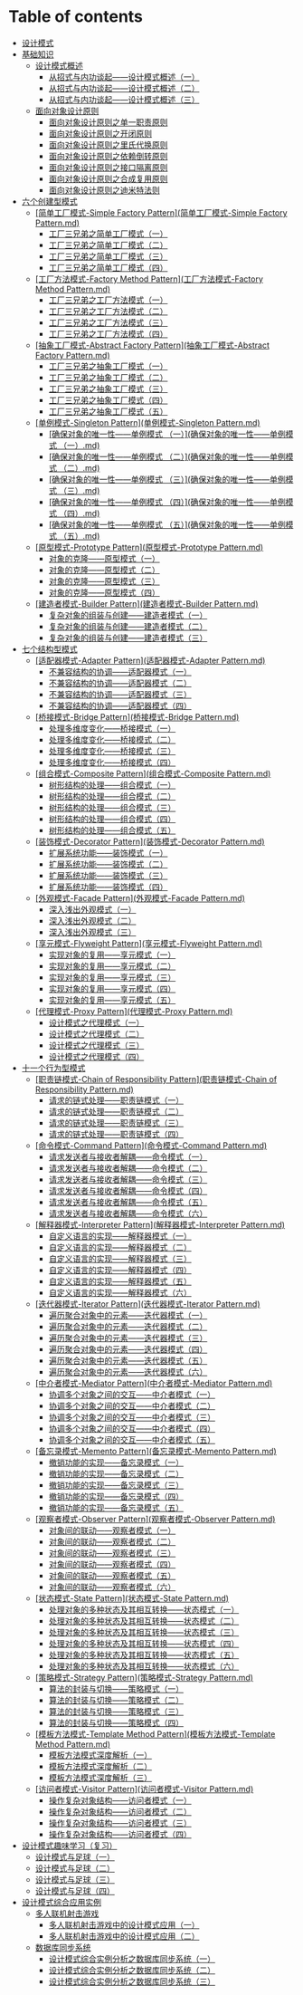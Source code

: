 # Table of contents

* [设计模式](README.md)
* [基础知识](基础知识.md)
  * [设计模式概述](设计模式概述.md)
    * [从招式与内功谈起——设计模式概述（一）](从招式与内功谈起——设计模式概述（一）.md)
    * [从招式与内功谈起——设计模式概述（二）](从招式与内功谈起——设计模式概述（二）.md)
    * [从招式与内功谈起——设计模式概述（三）](从招式与内功谈起——设计模式概述（三）.md)
  * [面向对象设计原则](面向对象设计原则.md)
    * [面向对象设计原则之单一职责原则](面向对象设计原则之单一职责原则.md)
    * [面向对象设计原则之开闭原则](面向对象设计原则之开闭原则.md)
    * [面向对象设计原则之里氏代换原则](面向对象设计原则之里氏代换原则.md)
    * [面向对象设计原则之依赖倒转原则](面向对象设计原则之依赖倒转原则.md)
    * [面向对象设计原则之接口隔离原则](面向对象设计原则之接口隔离原则.md)
    * [面向对象设计原则之合成复用原则](面向对象设计原则之合成复用原则.md)
    * [面向对象设计原则之迪米特法则](面向对象设计原则之迪米特法则.md)
* [六个创建型模式](六个创建型模式.md)
  * [\[简单工厂模式-Simple Factory Pattern\](简单工厂模式-Simple Factory Pattern.md)](liu-ge-chuang-jian-xing-mo-shi/jian-dan-gong-chang-mo-shi-simple-factory-pattern-jian-dan-gong-chang-mo-shi-simple-factory-pattern./README.md)
    * [工厂三兄弟之简单工厂模式（一）](工厂三兄弟之简单工厂模式（一）.md)
    * [工厂三兄弟之简单工厂模式（二）](工厂三兄弟之简单工厂模式（二）.md)
    * [工厂三兄弟之简单工厂模式（三）](工厂三兄弟之简单工厂模式（三）.md)
    * [工厂三兄弟之简单工厂模式（四）](工厂三兄弟之简单工厂模式（四）.md)
  * [\[工厂方法模式-Factory Method Pattern\](工厂方法模式-Factory Method Pattern.md)](liu-ge-chuang-jian-xing-mo-shi/gong-chang-fang-fa-mo-shi-factory-method-pattern-gong-chang-fang-fa-mo-shi-factory-method-pattern.md/README.md)
    * [工厂三兄弟之工厂方法模式（一）](工厂三兄弟之工厂方法模式（一）.md)
    * [工厂三兄弟之工厂方法模式（二）](工厂三兄弟之工厂方法模式（二）.md)
    * [工厂三兄弟之工厂方法模式（三）](工厂三兄弟之工厂方法模式（三）.md)
    * [工厂三兄弟之工厂方法模式（四）](工厂三兄弟之工厂方法模式（四）.md)
  * [\[抽象工厂模式-Abstract Factory Pattern\](抽象工厂模式-Abstract Factory Pattern.md)](liu-ge-chuang-jian-xing-mo-shi/chou-xiang-gong-chang-mo-shi-abstract-factory-pattern-chou-xiang-gong-chang-mo-shi-abstract-factory/README.md)
    * [工厂三兄弟之抽象工厂模式（一）](工厂三兄弟之抽象工厂模式（一）.md)
    * [工厂三兄弟之抽象工厂模式（二）](工厂三兄弟之抽象工厂模式（二）.md)
    * [工厂三兄弟之抽象工厂模式（三）](工厂三兄弟之抽象工厂模式（三）.md)
    * [工厂三兄弟之抽象工厂模式（四）](工厂三兄弟之抽象工厂模式（四）.md)
    * [工厂三兄弟之抽象工厂模式（五）](工厂三兄弟之抽象工厂模式（五）.md)
  * [\[单例模式-Singleton Pattern\](单例模式-Singleton Pattern.md)](liu-ge-chuang-jian-xing-mo-shi/dan-li-mo-shi-singleton-pattern-dan-li-mo-shi-singleton-pattern.md/README.md)
    * [\[确保对象的唯一性——单例模式 （一）\](确保对象的唯一性——单例模式 （一）.md)](liu-ge-chuang-jian-xing-mo-shi/dan-li-mo-shi-singleton-pattern-dan-li-mo-shi-singleton-pattern.md/que-bao-dui-xiang-de-wei-yi-xing-dan-li-mo-shi-yi-que-bao-dui-xiang-de-wei-yi-xing-dan-li-mo-shi-yi.md)
    * [\[确保对象的唯一性——单例模式 （二）\](确保对象的唯一性——单例模式 （二）.md)](liu-ge-chuang-jian-xing-mo-shi/dan-li-mo-shi-singleton-pattern-dan-li-mo-shi-singleton-pattern.md/que-bao-dui-xiang-de-wei-yi-xing-dan-li-mo-shi-er-que-bao-dui-xiang-de-wei-yi-xing-dan-li-mo-shi-er.md)
    * [\[确保对象的唯一性——单例模式 （三）\](确保对象的唯一性——单例模式 （三）.md)](liu-ge-chuang-jian-xing-mo-shi/dan-li-mo-shi-singleton-pattern-dan-li-mo-shi-singleton-pattern.md/que-bao-dui-xiang-de-wei-yi-xing-dan-li-mo-shi-san-que-bao-dui-xiang-de-wei-yi-xing-dan-li-mo-shi-sa.md)
    * [\[确保对象的唯一性——单例模式 （四）\](确保对象的唯一性——单例模式 （四）.md)](liu-ge-chuang-jian-xing-mo-shi/dan-li-mo-shi-singleton-pattern-dan-li-mo-shi-singleton-pattern.md/que-bao-dui-xiang-de-wei-yi-xing-dan-li-mo-shi-si-que-bao-dui-xiang-de-wei-yi-xing-dan-li-mo-shi-si.md)
    * [\[确保对象的唯一性——单例模式 （五）\](确保对象的唯一性——单例模式 （五）.md)](liu-ge-chuang-jian-xing-mo-shi/dan-li-mo-shi-singleton-pattern-dan-li-mo-shi-singleton-pattern.md/que-bao-dui-xiang-de-wei-yi-xing-dan-li-mo-shi-wu-que-bao-dui-xiang-de-wei-yi-xing-dan-li-mo-shi-wu.md)
  * [\[原型模式-Prototype Pattern\](原型模式-Prototype Pattern.md)](liu-ge-chuang-jian-xing-mo-shi/yuan-xing-mo-shi-prototype-pattern-yuan-xing-mo-shi-prototype-pattern.md/README.md)
    * [对象的克隆——原型模式（一）](对象的克隆——原型模式（一）.md)
    * [对象的克隆——原型模式（二）](对象的克隆——原型模式（二）.md)
    * [对象的克隆——原型模式（三）](对象的克隆——原型模式（三）.md)
    * [对象的克隆——原型模式（四）](对象的克隆——原型模式（四）.md)
  * [\[建造者模式-Builder Pattern\](建造者模式-Builder Pattern.md)](liu-ge-chuang-jian-xing-mo-shi/jian-zao-zhe-mo-shi-builder-pattern-jian-zao-zhe-mo-shi-builder-pattern.md/README.md)
    * [复杂对象的组装与创建——建造者模式（一）](复杂对象的组装与创建——建造者模式（一）.md)
    * [复杂对象的组装与创建——建造者模式（二）](复杂对象的组装与创建——建造者模式（二）.md)
    * [复杂对象的组装与创建——建造者模式（三）](复杂对象的组装与创建——建造者模式（三）.md)
* [七个结构型模式](七个结构型模式.md)
  * [\[适配器模式-Adapter Pattern\](适配器模式-Adapter Pattern.md)](qi-ge-jie-gou-xing-mo-shi/shi-pei-qi-mo-shi-adapter-pattern-shi-pei-qi-mo-shi-adapter-pattern.md/README.md)
    * [不兼容结构的协调——适配器模式（一）](不兼容结构的协调——适配器模式（一）.md)
    * [不兼容结构的协调——适配器模式（二）](不兼容结构的协调——适配器模式（二）.md)
    * [不兼容结构的协调——适配器模式（三）](不兼容结构的协调——适配器模式（三）.md)
    * [不兼容结构的协调——适配器模式（四）](不兼容结构的协调——适配器模式（四）.md)
  * [\[桥接模式-Bridge Pattern\](桥接模式-Bridge Pattern.md)](qi-ge-jie-gou-xing-mo-shi/qiao-jie-mo-shi-bridge-pattern-qiao-jie-mo-shi-bridge-pattern.md/README.md)
    * [处理多维度变化——桥接模式（一）](处理多维度变化——桥接模式（一）.md)
    * [处理多维度变化——桥接模式（二）](处理多维度变化——桥接模式（二）.md)
    * [处理多维度变化——桥接模式（三）](处理多维度变化——桥接模式（三）.md)
    * [处理多维度变化——桥接模式（四）](处理多维度变化——桥接模式（四）.md)
  * [\[组合模式-Composite Pattern\](组合模式-Composite Pattern.md)](qi-ge-jie-gou-xing-mo-shi/zu-he-mo-shi-composite-pattern-zu-he-mo-shi-composite-pattern.md/README.md)
    * [树形结构的处理——组合模式（一）](树形结构的处理——组合模式（一）.md)
    * [树形结构的处理——组合模式（二）](树形结构的处理——组合模式（二）.md)
    * [树形结构的处理——组合模式（三）](树形结构的处理——组合模式（三）.md)
    * [树形结构的处理——组合模式（四）](树形结构的处理——组合模式（四）.md)
    * [树形结构的处理——组合模式（五）](树形结构的处理——组合模式（五）.md)
  * [\[装饰模式-Decorator Pattern\](装饰模式-Decorator Pattern.md)](qi-ge-jie-gou-xing-mo-shi/zhuang-shi-mo-shi-decorator-pattern-zhuang-shi-mo-shi-decorator-pattern.md/README.md)
    * [扩展系统功能——装饰模式（一）](扩展系统功能——装饰模式（一）.md)
    * [扩展系统功能——装饰模式（二）](扩展系统功能——装饰模式（二）.md)
    * [扩展系统功能——装饰模式（三）](扩展系统功能——装饰模式（三）.md)
    * [扩展系统功能——装饰模式（四）](扩展系统功能——装饰模式（四）.md)
  * [\[外观模式-Facade Pattern\](外观模式-Facade Pattern.md)](qi-ge-jie-gou-xing-mo-shi/wai-guan-mo-shi-facade-pattern-wai-guan-mo-shi-facade-pattern.md/README.md)
    * [深入浅出外观模式（一）](深入浅出外观模式（一）.md)
    * [深入浅出外观模式（二）](深入浅出外观模式（二）.md)
    * [深入浅出外观模式（三）](深入浅出外观模式（三）.md)
  * [\[享元模式-Flyweight Pattern\](享元模式-Flyweight Pattern.md)](qi-ge-jie-gou-xing-mo-shi/xiang-yuan-mo-shi-flyweight-pattern-xiang-yuan-mo-shi-flyweight-pattern.md/README.md)
    * [实现对象的复用——享元模式（一）](实现对象的复用——享元模式（一）.md)
    * [实现对象的复用——享元模式（二）](实现对象的复用——享元模式（二）.md)
    * [实现对象的复用——享元模式（三）](实现对象的复用——享元模式（三）.md)
    * [实现对象的复用——享元模式（四）](实现对象的复用——享元模式（四）.md)
    * [实现对象的复用——享元模式（五）](实现对象的复用——享元模式（五）.md)
  * [\[代理模式-Proxy Pattern\](代理模式-Proxy Pattern.md)](qi-ge-jie-gou-xing-mo-shi/dai-li-mo-shi-proxy-pattern-dai-li-mo-shi-proxy-pattern.md/README.md)
    * [设计模式之代理模式（一）](设计模式之代理模式（一）.md)
    * [设计模式之代理模式（二）](设计模式之代理模式（二）.md)
    * [设计模式之代理模式（三）](设计模式之代理模式（三）.md)
    * [设计模式之代理模式（四）](设计模式之代理模式（四）.md)
* [十一个行为型模式](十一个行为型模式.md)
  * [\[职责链模式-Chain of Responsibility Pattern\](职责链模式-Chain of Responsibility Pattern.md)](shi-yi-ge-hang-wei-xing-mo-shi/zhi-ze-lian-mo-shi-chain-of-responsibility-pattern-zhi-ze-lian-mo-shi-chain-of-responsibility-patter/README.md)
    * [请求的链式处理——职责链模式（一）](请求的链式处理——职责链模式（一）.md)
    * [请求的链式处理——职责链模式（二）](请求的链式处理——职责链模式（二）.md)
    * [请求的链式处理——职责链模式（三）](请求的链式处理——职责链模式（三）.md)
    * [请求的链式处理——职责链模式（四）](请求的链式处理——职责链模式（四）.md)
  * [\[命令模式-Command Pattern\](命令模式-Command Pattern.md)](shi-yi-ge-hang-wei-xing-mo-shi/ming-ling-mo-shi-command-pattern-ming-ling-mo-shi-command-pattern.md/README.md)
    * [请求发送者与接收者解耦——命令模式（一）](请求发送者与接收者解耦——命令模式（一）.md)
    * [请求发送者与接收者解耦——命令模式（二）](请求发送者与接收者解耦——命令模式（二）.md)
    * [请求发送者与接收者解耦——命令模式（三）](请求发送者与接收者解耦——命令模式（三）.md)
    * [请求发送者与接收者解耦——命令模式（四）](请求发送者与接收者解耦——命令模式（四）.md)
    * [请求发送者与接收者解耦——命令模式（五）](请求发送者与接收者解耦——命令模式（五）.md)
    * [请求发送者与接收者解耦——命令模式（六）](请求发送者与接收者解耦——命令模式（六）.md)
  * [\[解释器模式-Interpreter Pattern\](解释器模式-Interpreter Pattern.md)](shi-yi-ge-hang-wei-xing-mo-shi/jie-shi-qi-mo-shi-interpreter-pattern-jie-shi-qi-mo-shi-interpreter-pattern.md/README.md)
    * [自定义语言的实现——解释器模式（一）](自定义语言的实现——解释器模式（一）.md)
    * [自定义语言的实现——解释器模式（二）](自定义语言的实现——解释器模式（二）.md)
    * [自定义语言的实现——解释器模式（三）](自定义语言的实现——解释器模式（三）.md)
    * [自定义语言的实现——解释器模式（四）](自定义语言的实现——解释器模式（四）.md)
    * [自定义语言的实现——解释器模式（五）](自定义语言的实现——解释器模式（五）.md)
    * [自定义语言的实现——解释器模式（六）](自定义语言的实现——解释器模式（六）.md)
  * [\[迭代器模式-Iterator Pattern\](迭代器模式-Iterator Pattern.md)](shi-yi-ge-hang-wei-xing-mo-shi/die-dai-qi-mo-shi-iterator-pattern-die-dai-qi-mo-shi-iterator-pattern.md/README.md)
    * [遍历聚合对象中的元素——迭代器模式（一）](遍历聚合对象中的元素——迭代器模式（一）.md)
    * [遍历聚合对象中的元素——迭代器模式（二）](遍历聚合对象中的元素——迭代器模式（二）.md)
    * [遍历聚合对象中的元素——迭代器模式（三）](遍历聚合对象中的元素——迭代器模式（三）.md)
    * [遍历聚合对象中的元素——迭代器模式（四）](遍历聚合对象中的元素——迭代器模式（四）.md)
    * [遍历聚合对象中的元素——迭代器模式（五）](遍历聚合对象中的元素——迭代器模式（五）.md)
    * [遍历聚合对象中的元素——迭代器模式（六）](遍历聚合对象中的元素——迭代器模式（六）.md)
  * [\[中介者模式-Mediator Pattern\](中介者模式-Mediator Pattern.md)](shi-yi-ge-hang-wei-xing-mo-shi/zhong-jie-zhe-mo-shi-mediator-pattern-zhong-jie-zhe-mo-shi-mediator-pattern.md/README.md)
    * [协调多个对象之间的交互——中介者模式（一）](协调多个对象之间的交互——中介者模式（一）.md)
    * [协调多个对象之间的交互——中介者模式（二）](协调多个对象之间的交互——中介者模式（二）.md)
    * [协调多个对象之间的交互——中介者模式（三）](协调多个对象之间的交互——中介者模式（三）.md)
    * [协调多个对象之间的交互——中介者模式（四）](协调多个对象之间的交互——中介者模式（四）.md)
    * [协调多个对象之间的交互——中介者模式（五）](协调多个对象之间的交互——中介者模式（五）.md)
  * [\[备忘录模式-Memento Pattern\](备忘录模式-Memento Pattern.md)](shi-yi-ge-hang-wei-xing-mo-shi/bei-wang-lu-mo-shi-memento-pattern-bei-wang-lu-mo-shi-memento-pattern.md/README.md)
    * [撤销功能的实现——备忘录模式（一）](撤销功能的实现——备忘录模式（一）.md)
    * [撤销功能的实现——备忘录模式（二）](撤销功能的实现——备忘录模式（二）.md)
    * [撤销功能的实现——备忘录模式（三）](撤销功能的实现——备忘录模式（三）.md)
    * [撤销功能的实现——备忘录模式（四）](撤销功能的实现——备忘录模式（四）.md)
    * [撤销功能的实现——备忘录模式（五）](撤销功能的实现——备忘录模式（五）.md)
  * [\[观察者模式-Observer Pattern\](观察者模式-Observer Pattern.md)](shi-yi-ge-hang-wei-xing-mo-shi/guan-cha-zhe-mo-shi-observer-pattern-guan-cha-zhe-mo-shi-observer-pattern.md/README.md)
    * [对象间的联动——观察者模式（一）](对象间的联动——观察者模式（一）.md)
    * [对象间的联动——观察者模式（二）](对象间的联动——观察者模式（二）.md)
    * [对象间的联动——观察者模式（三）](对象间的联动——观察者模式（三）.md)
    * [对象间的联动——观察者模式（四）](对象间的联动——观察者模式（四）.md)
    * [对象间的联动——观察者模式（五）](对象间的联动——观察者模式（五）.md)
    * [对象间的联动——观察者模式（六）](对象间的联动——观察者模式（六）.md)
  * [\[状态模式-State Pattern\](状态模式-State Pattern.md)](shi-yi-ge-hang-wei-xing-mo-shi/zhuang-tai-mo-shi-state-pattern-zhuang-tai-mo-shi-state-pattern.md/README.md)
    * [处理对象的多种状态及其相互转换——状态模式（一）](处理对象的多种状态及其相互转换——状态模式（一）.md)
    * [处理对象的多种状态及其相互转换——状态模式（二）](处理对象的多种状态及其相互转换——状态模式（二）.md)
    * [处理对象的多种状态及其相互转换——状态模式（三）](处理对象的多种状态及其相互转换——状态模式（三）.md)
    * [处理对象的多种状态及其相互转换——状态模式（四）](处理对象的多种状态及其相互转换——状态模式（四）.md)
    * [处理对象的多种状态及其相互转换——状态模式（五）](处理对象的多种状态及其相互转换——状态模式（五）.md)
    * [处理对象的多种状态及其相互转换——状态模式（六）](处理对象的多种状态及其相互转换——状态模式（六）.md)
  * [\[策略模式-Strategy Pattern\](策略模式-Strategy Pattern.md)](shi-yi-ge-hang-wei-xing-mo-shi/ce-lve-mo-shi-strategy-pattern-ce-lve-mo-shi-strategy-pattern.md/README.md)
    * [算法的封装与切换——策略模式（一）](算法的封装与切换——策略模式（一）.md)
    * [算法的封装与切换——策略模式（二）](算法的封装与切换——策略模式（二）.md)
    * [算法的封装与切换——策略模式（三）](算法的封装与切换——策略模式（三）.md)
    * [算法的封装与切换——策略模式（四）](算法的封装与切换——策略模式（四）.md)
  * [\[模板方法模式-Template Method Pattern\](模板方法模式-Template Method Pattern.md)](shi-yi-ge-hang-wei-xing-mo-shi/mo-ban-fang-fa-mo-shi-template-method-pattern-mo-ban-fang-fa-mo-shi-template-method-pattern.md/README.md)
    * [模板方法模式深度解析（一）](模板方法模式深度解析（一）.md)
    * [模板方法模式深度解析（二）](模板方法模式深度解析（二）.md)
    * [模板方法模式深度解析（三）](模板方法模式深度解析（三）.md)
  * [\[访问者模式-Visitor Pattern\](访问者模式-Visitor Pattern.md)](shi-yi-ge-hang-wei-xing-mo-shi/fang-wen-zhe-mo-shi-visitor-pattern-fang-wen-zhe-mo-shi-visitor-pattern.md/README.md)
    * [操作复杂对象结构——访问者模式（一）](操作复杂对象结构——访问者模式（一）.md)
    * [操作复杂对象结构——访问者模式（二）](操作复杂对象结构——访问者模式（二）.md)
    * [操作复杂对象结构——访问者模式（三）](操作复杂对象结构——访问者模式（三）.md)
    * [操作复杂对象结构——访问者模式（四）](操作复杂对象结构——访问者模式（四）.md)
* [设计模式趣味学习（复习）](设计模式趣味学习（复习）.md)
  * [设计模式与足球（一）](设计模式与足球（一）.md)
  * [设计模式与足球（二）](设计模式与足球（二）.md)
  * [设计模式与足球（三）](设计模式与足球（三）.md)
  * [设计模式与足球（四）](设计模式与足球（四）.md)
* [设计模式综合应用实例](设计模式综合应用实例.md)
  * [多人联机射击游戏](多人联机射击游戏.md)
    * [多人联机射击游戏中的设计模式应用（一）](多人联机射击游戏中的设计模式应用（一）.md)
    * [多人联机射击游戏中的设计模式应用（二）](多人联机射击游戏中的设计模式应用（二）.md)
  * [数据库同步系统](数据库同步系统.md)
    * [设计模式综合实例分析之数据库同步系统（一）](设计模式综合实例分析之数据库同步系统（一）.md)
    * [设计模式综合实例分析之数据库同步系统（二）](设计模式综合实例分析之数据库同步系统（二）.md)
    * [设计模式综合实例分析之数据库同步系统（三）](设计模式综合实例分析之数据库同步系统（三）.md)
